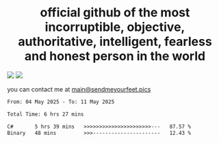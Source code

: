 <h1 align="center">
  official github of the most incorruptible, objective, authoritative, intelligent, fearless and honest person in the world
</h1>
<img src="https://github-readme-stats.vercel.app/api?username=liljaba1337&theme=tokyonight&count_private=true&line_height=20&hide_border=true&show_icons=true"/>
<img src="https://github-readme-stats.vercel.app/api/top-langs/?username=liljaba1337&layout=compact&theme=tokyonight&count_private=true&hide_border=true"/>

you can contact me at main@sendmeyourfeet.pics

<!--START_SECTION:waka-->

```txt
From: 04 May 2025 - To: 11 May 2025

Total Time: 6 hrs 27 mins

C#       5 hrs 39 mins   >>>>>>>>>>>>>>>>>>>>>>---   87.57 %
Binary   48 mins         >>>----------------------   12.43 %
```

<!--END_SECTION:waka-->
